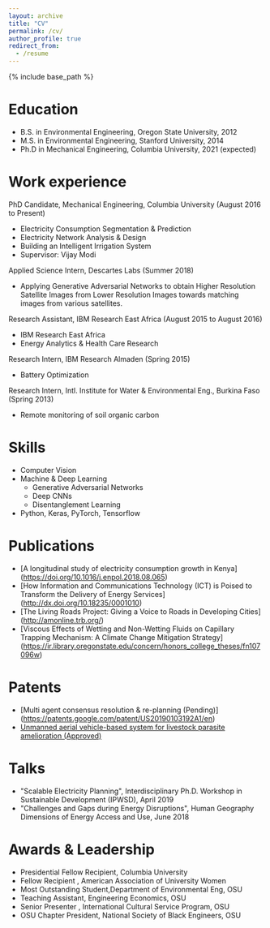 ```yaml
---
layout: archive
title: "CV"
permalink: /cv/
author_profile: true
redirect_from:
  - /resume
---
```


{% include base_path %}

Education
======
* B.S. in Environmental Engineering, Oregon State University, 2012
* M.S. in Environmental Engineering, Stanford University, 2014
* Ph.D in Mechanical Engineering, Columbia University, 2021 (expected)

Work experience
======

PhD Candidate, Mechanical Engineering, Columbia University (August 2016 to Present)
 * Electricity Consumption Segmentation & Prediction
 * Electricity Network Analysis & Design
 * Building an Intelligent Irrigation System
 * Supervisor: Vijay Modi

Applied Science Intern, Descartes Labs (Summer 2018)
 * Applying Generative Adversarial Networks to obtain Higher Resolution Satellite Images from Lower Resolution Images towards matching images from various satellites.

Research Assistant, IBM Research East Africa (August 2015 to August 2016)
 * IBM Research East Africa
 * Energy Analytics & Health Care Research 

Research Intern, IBM Research Almaden (Spring 2015)
   * Battery Optimization
  
Research Intern, Intl. Institute for Water & Environmental Eng., Burkina Faso (Spring 2013)
  * Remote monitoring of soil organic carbon
 
  
Skills
======
* Computer Vision 
* Machine & Deep Learning
  * Generative Adversarial Networks
  * Deep CNNs
  * Disentanglement Learning
* Python, Keras, PyTorch, Tensorflow 

Publications
======
* [A longitudinal study of electricity consumption growth in Kenya] (https://doi.org/10.1016/j.enpol.2018.08.065)
* [How Information and Communications Technology (ICT) is Poised to Transform the Delivery of Energy Services] (http://dx.doi.org/10.18235/0001010)
* [The Living Roads Project: Giving a Voice to Roads in Developing Cities] (http://amonline.trb.org/)
* [Viscous Effects of Wetting and Non-Wetting Fluids on Capillary Trapping Mechanism: A Climate Change Mitigation Strategy] (https://ir.library.oregonstate.edu/concern/honors_college_theses/fn107096w)


Patents
======
* [Multi agent consensus resolution & re-planning (Pending)] (https://patents.google.com/patent/US20190103192A1/en)
* [Unmanned aerial vehicle-based system for livestock parasite amelioration (Approved)](https://patents.google.com/patent/US9943387B2/en)
  
Talks
======
* "Scalable Electricity Planning", Interdisciplinary Ph.D. Workshop in Sustainable Development (IPWSD), April 2019
* "Challenges and Gaps during Energy Disruptions", Human Geography Dimensions of Energy Access and Use, June 2018
  
Awards & Leadership
======
* Presidential Fellow Recipient, Columbia University
* Fellow Recipient , American Association of University Women
* Most Outstanding Student,Department of Environmental Eng, OSU 
* Teaching Assistant, Engineering Economics, OSU
* Senior Presenter , International Cultural Service Program, OSU 
* OSU Chapter President, National Society of Black Engineers, OSU
